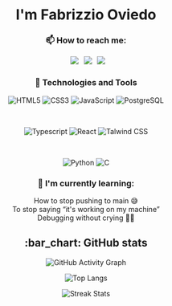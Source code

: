 <h1 align="center">I'm Fabrizzio Oviedo</h1>

<h3 align="center"> 📫 How to reach me: </h3>

<div align="center">

&ensp;[<img src="https://img.shields.io/badge/Gmail-D14836?style=for-the-badge&logo=gmail&logoColor=white" />](mailto:oviedofabrizzio1998@gmail.com)
&ensp;[<img src="https://img.shields.io/badge/linkedin-%230077B5.svg?style=for-the-badge&logo=linkedin&logoColor=white" />](https://www.linkedin.com/in/oviedofabrizzio31/)
&ensp;[<img src="https://img.shields.io/badge/Instagram-%23E4405F.svg?style=for-the-badge&logo=Instagram&logoColor=white" />](https://www.instagram.com/oviedofabrizzio/)

</div>

<h3 align="center"> 🔧 Technologies and Tools </h3>

<div align="center">

![HTML5](https://img.shields.io/badge/html5-%23E34F26.svg?style=for-the-badge&logo=html5&logoColor=white)
![CSS3](https://img.shields.io/badge/css3-%231572B6.svg?style=for-the-badge&logo=css3&logoColor=white)
![JavaScript](https://img.shields.io/badge/javascript-%23323330.svg?style=for-the-badge&logo=javascript&logoColor=%23F7DF1E)
![PostgreSQL](https://img.shields.io/badge/PostgreSQL-316192?style=for-the-badge&logo=postgresql&logoColor=white)

<br />

![Typescript](https://img.shields.io/badge/TypeScript-007ACC?style=for-the-badge&logo=typescript&logoColor=white)
![React](https://img.shields.io/badge/react-%2320232a.svg?style=for-the-badge&logo=react&logoColor=%2361DAFB)
![Talwind CSS](https://img.shields.io/badge/Tailwind_CSS-38B2AC?style=for-the-badge&logo=tailwind-css&logoColor=white)

<br />

![Python](https://img.shields.io/badge/python-3670A0?style=for-the-badge&logo=python&logoColor=ffdd54)
![C](https://img.shields.io/badge/c-%2300599C.svg?style=for-the-badge&logo=c&logoColor=white)

</div>

<h3 align="center"> 🌱 I'm currently learning: </h3>

<div align="center">

How to stop pushing to main 😅
<br />
To stop saying “it's working on my machine”
<br />
Debugging without crying 🐛💧

</div>

<h2 align="center"> :bar_chart: GitHub stats </h2>

<div align="center">

![GitHub Activity Graph](https://github-readme-stats.vercel.app/api?username=Ifabri31&show_icons=true&count_private=true&theme=cobalt&text_color=fafafa&hide_border=true&hide=issues,contribs&bg_color=00000000&rank_icon=github&include_all_commits=true)

![Top Langs](https://github-readme-stats.vercel.app/api/top-langs/?username=Ifabri31&hide=c,html,c%2B%2B&layout=compact&theme=cobalt&text_color=fafafa&hide_border=true&bg_color=00000000)

![Streak Stats](https://github-readme-streak-stats.herokuapp.com/?user=Ifabri31&theme=cobalt&text_color=fafafa&hide_border=true&background=00000000)

</div>
